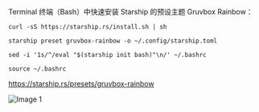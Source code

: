 Terminal 终端（Bash）中快速安装 Starship 的预设主题 Gruvbox Rainbow：

```
curl -sS https://starship.rs/install.sh | sh

starship preset gruvbox-rainbow -o ~/.config/starship.toml

sed -i '1s/^/eval "$(starship init bash)"\n/' ~/.bashrc

source ~/.bashrc

```

<https://starship.rs/presets/gruvbox-rainbow>

![Image 1](https://files.e5n.cc/media_attachments/files/115/055/497/823/848/107/original/d46de3ea792e0372.png)